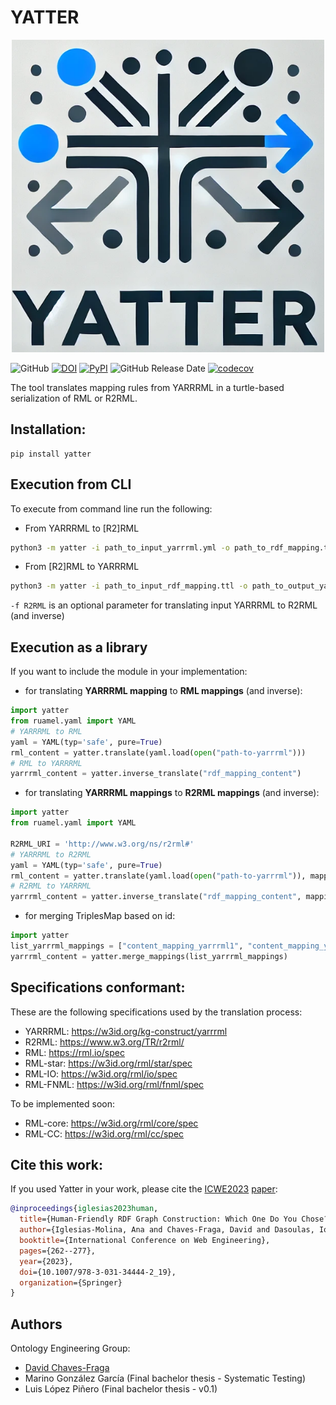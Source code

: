 # YATTER
<p align="center">
  <img title="logo" alt="YATTER" src="/logo/logo.png"  width="500" height="500"/>
</p>


![GitHub](https://img.shields.io/github/license/oeg-upm/yatter?style=flat)
[![DOI](https://zenodo.org/badge/DOI/10.5281/zenodo.7024501.svg)](https://doi.org/10.5281/zenodo.7024501)
[![PyPI](https://img.shields.io/pypi/v/yatter?style=flat)](https://pypi.org/project/yatter)
![GitHub Release Date](https://img.shields.io/github/release-date/oeg-upm/yatter)
[![codecov](https://codecov.io/gh/oeg-upm/yatter/branch/dev/graph/badge.svg?token=QUWCG214SG)](https://codecov.io/gh/oeg-upm/yatter)

The tool translates mapping rules from YARRRML in a turtle-based serialization of RML or R2RML.

## Installation:
```
pip install yatter
```

## Execution from CLI
To execute from command line run the following:

- From YARRRML to \[R2\]RML
```bash
python3 -m yatter -i path_to_input_yarrrml.yml -o path_to_rdf_mapping.ttl [-f R2RML]
```

- From \[R2\]RML to YARRRML 
```bash
python3 -m yatter -i path_to_input_rdf_mapping.ttl -o path_to_output_yarrrml.yml [-f R2RML]
```

`-f R2RML` is an optional parameter for translating input YARRRML to R2RML (and inverse)

## Execution as a library

If you want to include the module in your implementation:
- for translating **YARRRML mapping** to **RML mappings** (and inverse):
```python
import yatter
from ruamel.yaml import YAML
# YARRRML to RML
yaml = YAML(typ='safe', pure=True)
rml_content = yatter.translate(yaml.load(open("path-to-yarrrml")))
# RML to YARRRML
yarrrml_content = yatter.inverse_translate("rdf_mapping_content")
```
- for translating **YARRRML mappings** to **R2RML mappings** (and inverse):
```python
import yatter
from ruamel.yaml import YAML

R2RML_URI = 'http://www.w3.org/ns/r2rml#'
# YARRRML to R2RML
yaml = YAML(typ='safe', pure=True)
rml_content = yatter.translate(yaml.load(open("path-to-yarrrml")), mapping_format=R2RML_URI)
# R2RML to YARRRML
yarrrml_content = yatter.inverse_translate("rdf_mapping_content", mapping_format=R2RML_URI)
```
- for merging TriplesMap based on id:
```python
import yatter
list_yarrrml_mappings = ["content_mapping_yarrrml1", "content_mapping_yarrrml1"]
yarrrml_content = yatter.merge_mappings(list_yarrrml_mappings)
```

## Specifications conformant:

These are the following specifications used by the translation process:
- YARRRML: https://w3id.org/kg-construct/yarrrml
- R2RML: https://www.w3.org/TR/r2rml/ 
- RML: https://rml.io/spec 
- RML-star: https://w3id.org/rml/star/spec
- RML-IO: https://w3id.org/rml/io/spec
- RML-FNML: https://w3id.org/rml/fnml/spec

To be implemented soon:
- RML-core: https://w3id.org/rml/core/spec 
- RML-CC: https://w3id.org/rml/cc/spec

## Cite this work:
If you used Yatter in your work, please cite the [ICWE2023](https://icwe2023.webengineering.org/program/) [paper](http://davidchavesfraga.com/outcomes/papers/2023/iglesias2023yatter.pdf):

```bib
@inproceedings{iglesias2023human,
  title={Human-Friendly RDF Graph Construction: Which One Do You Chose?},
  author={Iglesias-Molina, Ana and Chaves-Fraga, David and Dasoulas, Ioannis and Dimou, Anastasia},
  booktitle={International Conference on Web Engineering},
  pages={262--277},
  year={2023},
  doi={10.1007/978-3-031-34444-2_19},
  organization={Springer}
}
```

## Authors
Ontology Engineering Group:
- [David Chaves-Fraga](mailto:david.chaves@upm.es)
- Marino González García (Final bachelor thesis - Systematic Testing)
- Luis López Piñero (Final bachelor thesis - v0.1)



